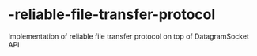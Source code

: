 # -reliable-file-transfer-protocol
Implementation of reliable file transfer  protocol on top of DatagramSocket API
